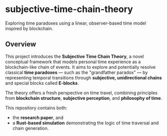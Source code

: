 # subjective-time-chain-theory
Exploring time paradoxes using a linear, observer-based time model inspired by blockchain.

## Overview

This project introduces the **Subjective Time Chain Theory**, a novel conceptual framework that models personal time experience as a blockchain-like chain of events. It aims to explore and potentially resolve classical **time paradoxes** — such as the "grandfather paradox" — by representing temporal transitions through **subjective, unidirectional chains** and special blocks called **E-blocks**.

The theory offers a fresh perspective on time travel, combining principles from **blockchain structure**, **subjective perception**, and **philosophy of time**.

This repository contains both:
- the **research paper**, and
- a **Rust-based simulation** demonstrating the logic of time traversal and chain generation.